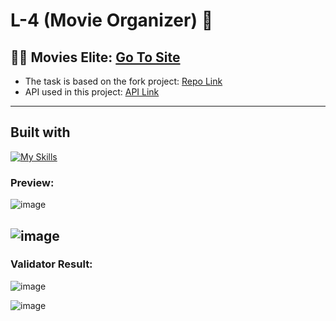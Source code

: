 # L-4 (Movie Organizer) 🎥



## 🔗🔗 Movies Elite: [Go To Site](https://movieselite.netlify.app/)
- The task is based on the fork project: [Repo Link](https://github.com/afon-himself/bootcamp-m4-starter)
- API used in this project: [API Link](https://www.omdbapi.com/)
---
## Built with 
[![My Skills](https://skills.thijs.gg/icons?i=js,html,css,react,redux)](https://skills.thijs.gg)

### Preview:
![image](https://user-images.githubusercontent.com/60787777/169655940-b9b0a90d-db3b-4f4d-adb8-244d8e3e3c38.png)

![image](https://user-images.githubusercontent.com/60787777/164488741-21c09913-acfa-4e16-864f-fc0ec834a4e9.png)
---

### Validator Result: 
![image](https://user-images.githubusercontent.com/60787777/164490208-435fdb0c-1f82-46a6-93f6-6589a0a91d08.png)

![image](https://user-images.githubusercontent.com/60787777/164490586-43d546e4-f241-4543-a046-1eddb12808f3.png)
